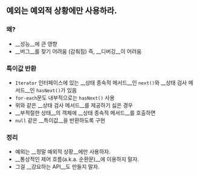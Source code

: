 ## 예외는 예외적 상황에만 사용하라.

### 왜?

- __성능__에 큰 영향
- __버그__를 찾기 어려움 (감춰짐)
  즉, __디버깅__이 어려움

### 특이값 반환

- `Iterator` 인터페이스에 있는 __상태 종속적 메서드__인 `next()`와 __상태 검사 메서드__인 `hasNext()`가 있음
- `for-each`문도 내부적으로는 `hasNext()` 사용
- 위와 같은 __상태 검사 메서드__를 제공하기 싫은 경우
- __부적절한 상태__의 객체에 __상태 종속적 메서드__를 호출하면
- `null` 같은 __특이값__을 반환하도록 구현

### 정리

- 예외는 __정말 예외적 상황__에만 사용하자.
- __통상적인 제어 흐름(a.k.a. 순환문)__에 이용하지 말자.
- 그걸 __강요하는 API__도 만들지 말자.